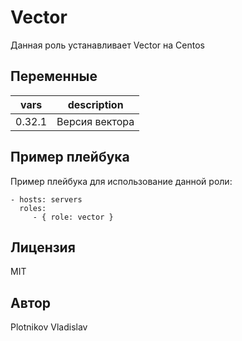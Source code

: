 Vector
=========

Данная роль устанавливает Vector на Centos


Переменные
--------------

| vars   | description    |
|--------|----------------|
| 0.32.1 | Версия вектора |

Пример плейбука
----------------

Пример плейбука для использование данной роли:

    - hosts: servers
      roles:
         - { role: vector }

Лицензия
-------

MIT

Автор
------------------

Plotnikov Vladislav